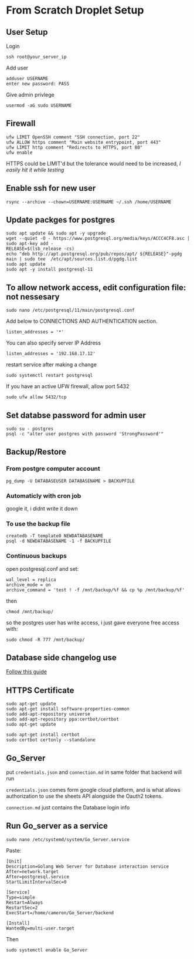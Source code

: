 # From Scratch Droplet Setup

## User Setup

Login

    ssh root@your_server_ip

Add user

    adduser USERNAME
    enter new password: PASS

Give admin privlege

    usermod -aG sudo USERNAME

## Firewall

    ufw LIMIT OpenSSH comment "SSH connection, port 22"
    ufw ALLOW https comment "Main website entrypoint, port 443"
    ufw LIMIT http comment "Redirects to HTTPS, port 80"
    ufw enable

HTTPS could be LIMIT'd but the tolerance would need to be increased, *I easily hit it while testing*

## Enable ssh for new user

    rsync --archive --chown=USERNAME:USERNAME ~/.ssh /home/USERNAME

## Update packges for postgres

    sudo apt update && sudo apt -y upgrade
    wget --quiet -O - https://www.postgresql.org/media/keys/ACCC4CF8.asc | sudo apt-key add -
    RELEASE=$(lsb_release -cs)
    echo "deb http://apt.postgresql.org/pub/repos/apt/ ${RELEASE}"-pgdg main | sudo tee  /etc/apt/sources.list.d/pgdg.list
    sudo apt update
    sudo apt -y install postgresql-11

## To allow network access, edit configuration file: **not nessesary**

    sudo nano /etc/postgresql/11/main/postgresql.conf

Add below to CONNECTIONS AND AUTHENTICATION section.

    listen_addresses = '*'

You can also specify server IP Address

    listen_addresses = '192.168.17.12'
restart service after making a change

    sudo systemctl restart postgresql
If you have an active UFW firewall, allow port 5432

    sudo ufw allow 5432/tcp

## Set databse password for admin user

    sudo su - postgres
    psql -c "alter user postgres with password 'StrongPassword'"

## Backup/Restore

### From postgre computer account

    pg_dump -U DATABASEUSER DATABASENAME > BACKUPFILE

### Automaticly with cron job

google it, i didnt write it down

### To use the backup file

    createdb -T template0 NEWDATABASENAME
    psql -d NEWDATABASENAME -1 -f BACKUPFILE

### Continuous backups

open postgresql.conf and set:

    wal_level = replica
    archive_mode = on
    archive_command = 'test ! -f /mnt/backup/%f && cp %p /mnt/backup/%f'

then

    chmod /mnt/backup/ 
so the postgres user has write access, i just gave everyone free access with:

    sudo chmod -R 777 /mnt/backup/

## Database side changelog use

[Follow this guide](https://wiki.postgresql.org/wiki/Audit_trigger_91plus)

## HTTPS Certificate

    sudo apt-get update
    sudo apt-get install software-properties-common
    sudo add-apt-repository universe
    sudo add-apt-repository ppa:certbot/certbot
    sudo apt-get update

    sudo apt-get install certbot
    sudo certbot certonly --standalone

## Go_Server

put `credentials.json` and `connection.md` in same folder that backend will run

`credentials.json` comes form google cloud platform, and is what allows authorization to use the sheets API alongside the Oauth2 tokens.

`connection.md` just contains the Database login info

## Run Go_server as a service

    sudo nano /etc/systemd/system/Go_Server.service     

Paste:

    [Unit]
    Description=Golang Web Server for Database interaction service
    After=network.target
    After=postgresql.service
    StartLimitIntervalSec=0

    [Service]
    Type=simple
    Restart=Always
    RestartSec=2
    ExecStart=/home/cameron/Go_Server/backend

    [Install]
    WantedBy=multi-user.target

Then

    sudo systemctl enable Go_Server
